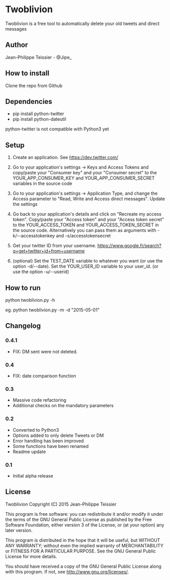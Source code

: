 # Twoblivion

Twoblivion is a free tool to automatically delete your old tweets and direct messages

## Author 

Jean-Philippe Teissier - @Jipe_ 

## How to install

Clone the repo from Github

## Dependencies

* pip install python-twitter
* pip install python-dateutil

python-twitter is not compatible with Python3 yet

## Setup

1. Create an application. See https://dev.twitter.com/ 

2. Go to your application's settings -> Keys and Access Tokens and copy/paste your "Consumer key" and your "Consumer secret" to the YOUR_APP_CONSUMER_KEY and YOUR_APP_CONSUMER_SECRET variables in the source code

3. Go to your application's settings -> Application Type, and change the Access parameter to "Read, Write and Access direct messages". Update the settings

3. Go back to your application's details and click on "Recreate my access token".
Copy/paste your "Access token" and your "Access token secret" to the YOUR_ACCESS_TOKEN and YOUR_ACCESS_TOKEN_SECRET in the source code. Alternatively you can pass them as arguments with -k/--accesstokenkey and -s/accesstokensecret

4. Get your twitter ID from your username. https://www.google.fr/search?q=get+twitter+id+from+username

5. (optional) Set the TEST_DATE variable to whatever you want (or use the option -d/--date). Set the YOUR_USER_ID variable to your user_id. (or use the option -u/--userid)


## How to run

python twoblivion.py -h

eg. python twoblivion.py -m -d "2015-05-01"

## Changelog

### 0.4.1
 * FIX: DM sent were not deleted.

### 0.4
 * FIX: date comparison function

### 0.3
 * Massive code refactoring
 * Additional checks on the mandatory parameters

### 0.2
 * Converted to Python3
 * Options added to only delete Tweets or DM
 * Error handling has been improved
 * Some functions have been renamed
 * Readme update

### 0.1
 * Initial alpha release

## License

Twoblivion
Copyright (C) 2015 Jean-Philippe Teissier

This program is free software: you can redistribute it and/or modify
it under the terms of the GNU General Public License as published by
the Free Software Foundation, either version 3 of the License, or
(at your option) any later version.

This program is distributed in the hope that it will be useful,
but WITHOUT ANY WARRANTY; without even the implied warranty of
MERCHANTABILITY or FITNESS FOR A PARTICULAR PURPOSE.  See the
GNU General Public License for more details.

You should have received a copy of the GNU General Public License
along with this program.  If not, see <http://www.gnu.org/licenses/>.
